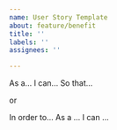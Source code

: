 ```yaml
---
name: User Story Template
about: feature/benefit
title: ''
labels: ''
assignees: ''

---
```


As a...
I can...
So that...

or 

In order to...
As a ... 
I can ...
